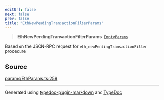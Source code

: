 ```yaml
---
editUrl: false
next: false
prev: false
title: "EthNewPendingTransactionFilterParams"
---
```


> **EthNewPendingTransactionFilterParams**: [`EmptyParams`](/reference/tevm/actions-types/type-aliases/emptyparams/)

Based on the JSON-RPC request for `eth_newPendingTransactionFilter` procedure

## Source

[params/EthParams.ts:259](https://github.com/evmts/tevm-monorepo/blob/main/packages/actions-types/src/params/EthParams.ts#L259)

***
Generated using [typedoc-plugin-markdown](https://www.npmjs.com/package/typedoc-plugin-markdown) and [TypeDoc](https://typedoc.org/)
